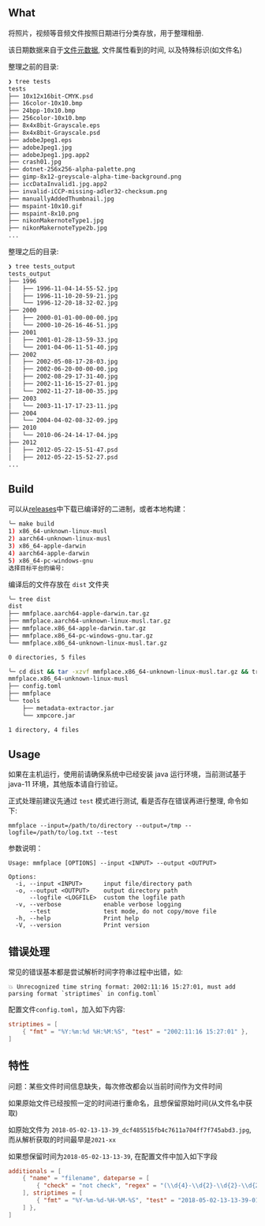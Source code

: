 ## What

将照片，视频等音频文件按照日期进行分类存放，用于整理相册.

该日期数据来自于[文件元数据](https://github.com/drewnoakes/metadata-extractor), 文件属性看到的时间, 以及特殊标识(如文件名)

整理之前的目录:

```bash
❯ tree tests
tests
├── 10x12x16bit-CMYK.psd
├── 16color-10x10.bmp
├── 24bpp-10x10.bmp
├── 256color-10x10.bmp
├── 8x4x8bit-Grayscale.eps
├── 8x4x8bit-Grayscale.psd
├── adobeJpeg1.eps
├── adobeJpeg1.jpg
├── adobeJpeg1.jpg.app2
├── crash01.jpg
├── dotnet-256x256-alpha-palette.png
├── gimp-8x12-greyscale-alpha-time-background.png
├── iccDataInvalid1.jpg.app2
├── invalid-iCCP-missing-adler32-checksum.png
├── manuallyAddedThumbnail.jpg
├── mspaint-10x10.gif
├── mspaint-8x10.png
├── nikonMakernoteType1.jpg
├── nikonMakernoteType2b.jpg
...

```

整理之后的目录:

```bash
❯ tree tests_output
tests_output
├── 1996
│   ├── 1996-11-04-14-55-52.jpg
│   ├── 1996-11-10-20-59-21.jpg
│   └── 1996-12-20-18-32-02.jpg
├── 2000
│   ├── 2000-01-01-00-00-00.jpg
│   └── 2000-10-26-16-46-51.jpg
├── 2001
│   ├── 2001-01-28-13-59-33.jpg
│   └── 2001-04-06-11-51-40.jpg
├── 2002
│   ├── 2002-05-08-17-28-03.jpg
│   ├── 2002-06-20-00-00-00.jpg
│   ├── 2002-08-29-17-31-40.jpg
│   ├── 2002-11-16-15-27-01.jpg
│   └── 2002-11-27-18-00-35.jpg
├── 2003
│   └── 2003-11-17-17-23-11.jpg
├── 2004
│   └── 2004-04-02-08-32-09.jpg
├── 2010
│   └── 2010-06-24-14-17-04.jpg
├── 2012
│   ├── 2012-05-22-15-51-47.psd
│   ├── 2012-05-22-15-52-27.psd
...

```

## Build

可以从[releases](https://github.com/idhyt/mmfplace/releases)中下载已编译好的二进制，或者本地构建：

```bash
╰─ make build
1) x86_64-unknown-linux-musl
2) aarch64-unknown-linux-musl
3) x86_64-apple-darwin
4) aarch64-apple-darwin
5) x86_64-pc-windows-gnu
选择目标平台的编号:
```

编译后的文件存放在 `dist` 文件夹

```bash
╰─ tree dist
dist
├── mmfplace.aarch64-apple-darwin.tar.gz
├── mmfplace.aarch64-unknown-linux-musl.tar.gz
├── mmfplace.x86_64-apple-darwin.tar.gz
├── mmfplace.x86_64-pc-windows-gnu.tar.gz
└── mmfplace.x86_64-unknown-linux-musl.tar.gz

0 directories, 5 files

╰─ cd dist && tar -xzvf mmfplace.x86_64-unknown-linux-musl.tar.gz && tree mmfplace.x86_64-unknown-linux-musl
mmfplace.x86_64-unknown-linux-musl
├── config.toml
├── mmfplace
└── tools
    ├── metadata-extractor.jar
    └── xmpcore.jar

1 directory, 4 files
```

## Usage

如果在主机运行，使用前请确保系统中已经安装 java 运行环境，当前测试基于 java-11 环境，其他版本请自行验证。

正式处理前建议先通过 `test` 模式进行测试, 看是否存在错误再进行整理, 命令如下:

```shell
mmfplace --input=/path/to/directory --output=/tmp --logfile=/path/to/log.txt --test
```

参数说明：

```
Usage: mmfplace [OPTIONS] --input <INPUT> --output <OUTPUT>

Options:
  -i, --input <INPUT>      input file/directory path
  -o, --output <OUTPUT>    output directory path
      --logfile <LOGFILE>  custom the logfile path
  -v, --verbose            enable verbose logging
      --test               test mode, do not copy/move file
  -h, --help               Print help
  -V, --version            Print version
```

## 错误处理

常见的错误基本都是尝试解析时间字符串过程中出错，如:

```
💥 Unrecognized time string format: 2002:11:16 15:27:01, must add parsing format `striptimes` in config.toml`
```

配置文件`config.toml`，加入如下内容:

```toml
striptimes = [
    { "fmt" = "%Y:%m:%d %H:%M:%S", "test" = "2002:11:16 15:27:01" },
]
```

## 特性

问题：某些文件时间信息缺失，每次修改都会以当前时间作为文件时间

如果原始文件已经按照一定的时间进行重命名，且想保留原始时间(从文件名中获取)

如原始文件为 `2018-05-02-13-13-39_dcf485515fb4c7611a704ff7f745abd3.jpg`, 而从解析获取的时间最早是`2021-xx`

如果想保留时间为`2018-05-02-13-13-39`, 在配置文件中加入如下字段

```toml
additionals = [
    { "name" = "filename", dateparse = [
        { "check" = "not check", "regex" = "(\\d{4}-\\d{2}-\\d{2}-\\d{2}-\\d{2}-\\d{2}).*" },
    ], striptimes = [
        { "fmt" = "%Y-%m-%d-%H-%M-%S", "test" = "2018-05-02-13-13-39-01.jpg" },
    ] },
]
```
